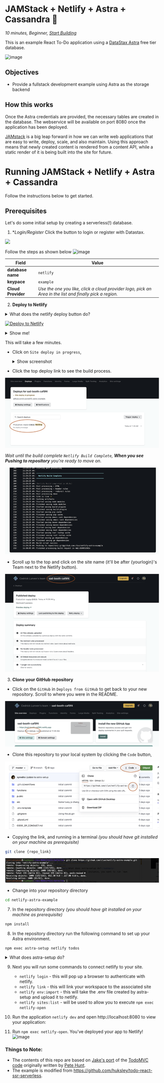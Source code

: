<!--- STARTEXCLUDE --->
# JAMStack + Netlify + Astra + Cassandra 📒
*10 minutes, Beginner, [Start Building](https://github.com/DataStax-Examples/todo-astra-jamstack-netlify#prerequisites)*

This is an example React To-Do application using a [DataStax Astra](https://astra.datastax.com/register?utm_source=devplay&utm_medium=github&utm_campaign=todo-astra-jamstack-netlify) free tier database.
<!--- ENDEXCLUDE --->

![image](https://monosnap.com/image/Fv0yPAznbeNJD3vYlQfztME6yogzFT)

## Objectives
* Provide a fullstack development example using Astra as the storage backend

## How this works
Once the Astra credentials are provided, the necessary tables are created in the database. The webservice will be available on port 8080 once the application has been deployed.

[JAMstack](https://jamstack.org/) is a big leap forward in how we can write web applications that are easy to write, deploy, scale, and also maintain. Using this approach means that newly created content is rendered from a content API, while a static render of it is being built into the site for future.

<!--- STARTEXCLUDE --->
# Running JAMStack + Netlify + Astra + Cassandra 
Follow the instructions below to get started.

## Prerequisites
Let's do some initial setup by creating a serverless(!) database.

1. **Login/Register*
Click the button to login or register with Datastax.
<p align="left">
<a href="https://astra.datastax.com/register?utm_source=github&utm_medium=referral&utm_campaign=todo-astra-jamstack-netlify">
 <img src="https://dabuttonfactory.com/button.png?t=Create+Astra+Database&f=Calibri-bold&ts=20&tc=fff&hp=40&vp=10&c=8&bgt=unicolored&bgc=6fa8dc" />
</a>
</p>

Follow the steps as shown below
![image](https://github.com/datastaxdevs/workshop-spring-stargate/raw/main/images/tutorials/astra-create-db.gif?raw=true)

|Field| Value|
|---|---|
|**database name**| `netlify` |
|**keypace**| `example` |
|**Cloud Provider**| *Use the one you like, click a cloud provider logo,  pick an Area in the list and finally pick a region.* |


2. **Deploy to Netlify**
<details>
<summary> What does the netlify deploy button do?</summary>

    The Netlify deploy button will:
    * Create a new repository for you on Github
    * Create a site on Netlify
    * Link the two together.
</details>

[![Deploy to Netlify](https://www.netlify.com/img/deploy/button.svg)](https://app.netlify.com/start/deploy?repository=https://github.com/synedra/netlify-astra-example)
    <details>
    <summary>Show me!</summary>
    https://github.com/datastaxdevs/workshop-spring-stargate/raw/main/images/tutorials/astra-create-token.gif?raw=true
    </details>

This will take a few minutes.

  * Click on `Site deploy in progress`, 
    <details>
    <summary>Show screenshot </summary>
    ![image](/images/deploy-1.png)
    </details>

  * Click the top deploy link to see the build process.

![image](/images/deploy-2.png)

*Wait until the build complete `Netlify Build Complete`,  **When you see Pushing to repository** you're ready to move on.*
  
![image](/images/deploy-3.png)

  * Scroll up to the top and click on the site name (it'll be after {yourlogin}'s Team next to the Netlify button).

![image](/images/deploy-4.png)

3. **Clone your GitHub repository**

  * Click on the `GitHub` in `Deploys from GitHub` to get back to your new repository.  Scroll to where you were in the README.

  ![image](/images/deploy-5.png)

  * Clone this repository to your local system by clicking the `Code` button, 

  ![image](/images/deploy-6.png)

  * Copying the link, and running in a terminal *(you should have git installed on your machine as prerequisite)*
  
  ```bash
  git clone {repo_link}
  ```
  
![image](/images/deploy-7.png)

  * Change into your repository directory 
  
  ```bash
  cd netlify-astra-example
  ```

7. In the repository directory  *(you should have git installed on your machine as prerequisite)*

```bash
npm install
```

8. In the repository directory run the following command  to set up your Astra environment.

```
npm exec astra-setup netlify todos
```

<details>
  <summary>What does astra-setup do?</summary>
      To setup your ASTRA instance, you want to run `npm exec astra-setup`

      This will do the following:
      * Have you go to your [Astra Database](https://datastx.io/workshops) to register or login. There is no credit card required to sign up. The 'Pay as you go' option gives you a huge amount of transactions for free:
         * 30 million reads
         * 5 million writes
         * 40 gigabytes of storage
      * Give steps to grab a Database Administrator Token and paste it into the input field
      * Ask you what database you want to use (default, existing, create)
      * Create or access the database
      * Create/update an .env file in the project root
      * Create/update an .astrarc file in your home directory
        * This can be used by httpie-astra `pip3 install httpie-astra`
        * It can also be used by the @astra/collections and @astra/rest node modules

      ## Specify the database and keyspace
      You can run the script and tell it which database/keyspace to use by using:
      `npm exec astra-setup databasename keyspacename`
</details>


9. Next you will run some commands to connect netlify to your site.
      * `netlify login` - this will pop up a browser to authenticate with netlify.  
      * `netlify link` - this will link your workspace to the associated site
      * `netlify env:import` - this will take the .env file created by astra-setup and upload it to netlify.
      * `netlify sites:list` - will be used to allow you to execute `npm exec netlify-open`

10. Run the application `netlify dev` and open http://localhost:8080 to view your application:

11. Run `npm exec netlify-open`.  You've deployed your app to Netlify!
![image](https://user-images.githubusercontent.com/3254549/88744842-62233800-d0fd-11ea-8e20-29aa71027885.png)

### Things to Note:
 - The contents of this repo are based on [Jake's port](https://github.com/tjake/todo-astra-react-serverless/) of the [TodoMVC code](https://github.com/tastejs/todomvc/tree/master/examples/react) originally written by [Pete Hunt](https://github.com/petehunt).
 - The example is modified from https://github.com/huksley/todo-react-ssr-serverless.
<!--- ENDEXCLUDE --->

